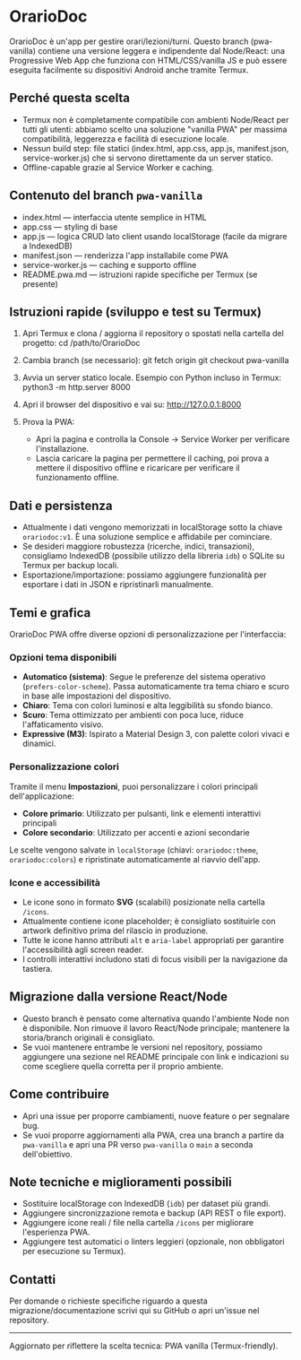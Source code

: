 # OrarioDoc

OrarioDoc è un'app per gestire orari/lezioni/turni. Questo branch (pwa-vanilla) contiene una versione leggera e indipendente dal Node/React: una Progressive Web App che funziona con HTML/CSS/vanilla JS e può essere eseguita facilmente su dispositivi Android anche tramite Termux.

## Perché questa scelta
- Termux non è completamente compatibile con ambienti Node/React per tutti gli utenti: abbiamo scelto una soluzione "vanilla PWA" per massima compatibilità, leggerezza e facilità di esecuzione locale.
- Nessun build step: file statici (index.html, app.css, app.js, manifest.json, service-worker.js) che si servono direttamente da un server statico.
- Offline-capable grazie al Service Worker e caching.

## Contenuto del branch `pwa-vanilla`
- index.html — interfaccia utente semplice in HTML
- app.css — styling di base
- app.js — logica CRUD lato client usando localStorage (facile da migrare a IndexedDB)
- manifest.json — renderizza l'app installabile come PWA
- service-worker.js — caching e supporto offline
- README.pwa.md — istruzioni rapide specifiche per Termux (se presente)

## Istruzioni rapide (sviluppo e test su Termux)
1. Apri Termux e clona / aggiorna il repository o spostati nella cartella del progetto:
   cd /path/to/OrarioDoc

2. Cambia branch (se necessario):
   git fetch origin
   git checkout pwa-vanilla

3. Avvia un server statico locale. Esempio con Python incluso in Termux:
   python3 -m http.server 8000

4. Apri il browser del dispositivo e vai su:
   http://127.0.0.1:8000

5. Prova la PWA:
   - Apri la pagina e controlla la Console -> Service Worker per verificare l'installazione.
   - Lascia caricare la pagina per permettere il caching, poi prova a mettere il dispositivo offline e ricaricare per verificare il funzionamento offline.

## Dati e persistenza
- Attualmente i dati vengono memorizzati in localStorage sotto la chiave `orariodoc:v1`. È una soluzione semplice e affidabile per cominciare.
- Se desideri maggiore robustezza (ricerche, indici, transazioni), consigliamo IndexedDB (possibile utilizzo della libreria `idb`) o SQLite su Termux per backup locali.
- Esportazione/importazione: possiamo aggiungere funzionalità per esportare i dati in JSON e ripristinarli manualmente.

## Temi e grafica
OrarioDoc PWA offre diverse opzioni di personalizzazione per l'interfaccia:

### Opzioni tema disponibili
- **Automatico (sistema)**: Segue le preferenze del sistema operativo (`prefers-color-scheme`). Passa automaticamente tra tema chiaro e scuro in base alle impostazioni del dispositivo.
- **Chiaro**: Tema con colori luminosi e alta leggibilità su sfondo bianco.
- **Scuro**: Tema ottimizzato per ambienti con poca luce, riduce l'affaticamento visivo.
- **Expressive (M3)**: Ispirato a Material Design 3, con palette colori vivaci e dinamici.

### Personalizzazione colori
Tramite il menu **Impostazioni**, puoi personalizzare i colori principali dell'applicazione:
- **Colore primario**: Utilizzato per pulsanti, link e elementi interattivi principali
- **Colore secondario**: Utilizzato per accenti e azioni secondarie

Le scelte vengono salvate in `localStorage` (chiavi: `orariodoc:theme`, `orariodoc:colors`) e ripristinate automaticamente al riavvio dell'app.

### Icone e accessibilità
- Le icone sono in formato **SVG** (scalabili) posizionate nella cartella `/icons`.
- Attualmente contiene icone placeholder; è consigliato sostituirle con artwork definitivo prima del rilascio in produzione.
- Tutte le icone hanno attributi `alt` e `aria-label` appropriati per garantire l'accessibilità agli screen reader.
- I controlli interattivi includono stati di focus visibili per la navigazione da tastiera.

## Migrazione dalla versione React/Node
- Questo branch è pensato come alternativa quando l'ambiente Node non è disponibile. Non rimuove il lavoro React/Node principale; mantenere la storia/branch originali è consigliato.
- Se vuoi mantenere entrambe le versioni nel repository, possiamo aggiungere una sezione nel README principale con link e indicazioni su come scegliere quella corretta per il proprio ambiente.

## Come contribuire
- Apri una issue per proporre cambiamenti, nuove feature o per segnalare bug.
- Se vuoi proporre aggiornamenti alla PWA, crea una branch a partire da `pwa-vanilla` e apri una PR verso `pwa-vanilla` o `main` a seconda dell'obiettivo.

## Note tecniche e miglioramenti possibili
- Sostituire localStorage con IndexedDB (`idb`) per dataset più grandi.
- Aggiungere sincronizzazione remota e backup (API REST o file export).
- Aggiungere icone reali / file nella cartella `/icons` per migliorare l'esperienza PWA.
- Aggiungere test automatici o linters leggieri (opzionale, non obbligatori per esecuzione su Termux).

## Contatti
Per domande o richieste specifiche riguardo a questa migrazione/documentazione scrivi qui su GitHub o apri un'issue nel repository.

---
Aggiornato per riflettere la scelta tecnica: PWA vanilla (Termux-friendly).